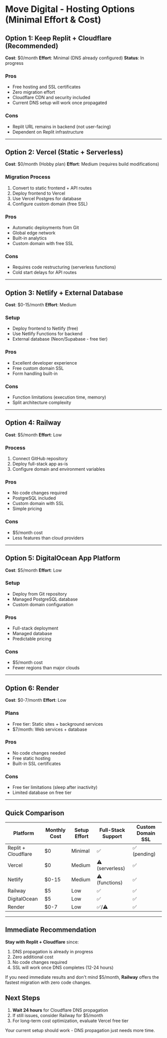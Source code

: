 # Move Digital - Hosting Options (Minimal Effort & Cost)

## Option 1: Keep Replit + Cloudflare (Recommended)
**Cost**: $0/month
**Effort**: Minimal (DNS already configured)
**Status**: In progress

### Pros
- Free hosting and SSL certificates
- Zero migration effort
- Cloudflare CDN and security included
- Current DNS setup will work once propagated

### Cons
- Replit URL remains in backend (not user-facing)
- Dependent on Replit infrastructure

---

## Option 2: Vercel (Static + Serverless)
**Cost**: $0/month (Hobby plan)
**Effort**: Medium (requires build modifications)

### Migration Process
1. Convert to static frontend + API routes
2. Deploy frontend to Vercel
3. Use Vercel Postgres for database
4. Configure custom domain (free SSL)

### Pros
- Automatic deployments from Git
- Global edge network
- Built-in analytics
- Custom domain with free SSL

### Cons
- Requires code restructuring (serverless functions)
- Cold start delays for API routes

---

## Option 3: Netlify + External Database
**Cost**: $0-15/month
**Effort**: Medium

### Setup
- Deploy frontend to Netlify (free)
- Use Netlify Functions for backend
- External database (Neon/Supabase - free tier)

### Pros
- Excellent developer experience
- Free custom domain SSL
- Form handling built-in

### Cons
- Function limitations (execution time, memory)
- Split architecture complexity

---

## Option 4: Railway
**Cost**: $5/month
**Effort**: Low

### Process
1. Connect GitHub repository
2. Deploy full-stack app as-is
3. Configure domain and environment variables

### Pros
- No code changes required
- PostgreSQL included
- Custom domain with SSL
- Simple pricing

### Cons
- $5/month cost
- Less features than cloud providers

---

## Option 5: DigitalOcean App Platform
**Cost**: $5/month
**Effort**: Low

### Setup
- Deploy from Git repository
- Managed PostgreSQL database
- Custom domain configuration

### Pros
- Full-stack deployment
- Managed database
- Predictable pricing

### Cons
- $5/month cost
- Fewer regions than major clouds

---

## Option 6: Render
**Cost**: $0-7/month
**Effort**: Low

### Plans
- Free tier: Static sites + background services
- $7/month: Web services + database

### Pros
- No code changes needed
- Free static hosting
- Built-in SSL certificates

### Cons
- Free tier limitations (sleep after inactivity)
- Limited database on free tier

---

## Quick Comparison

| Platform | Monthly Cost | Setup Effort | Full-Stack Support | Custom Domain SSL |
|----------|-------------|--------------|-------------------|-------------------|
| Replit + Cloudflare | $0 | Minimal | ✅ | ✅ (pending) |
| Vercel | $0 | Medium | ⚠️ (serverless) | ✅ |
| Netlify | $0-15 | Medium | ⚠️ (functions) | ✅ |
| Railway | $5 | Low | ✅ | ✅ |
| DigitalOcean | $5 | Low | ✅ | ✅ |
| Render | $0-7 | Low | ✅/⚠️ | ✅ |

---

## Immediate Recommendation

**Stay with Replit + Cloudflare** since:
1. DNS propagation is already in progress
2. Zero additional cost
3. No code changes required
4. SSL will work once DNS completes (12-24 hours)

If you need immediate results and don't mind $5/month, **Railway** offers the fastest migration with zero code changes.

## Next Steps
1. **Wait 24 hours** for Cloudflare DNS propagation
2. If still issues, consider Railway for $5/month
3. For long-term cost optimization, evaluate Vercel free tier

Your current setup should work - DNS propagation just needs more time.